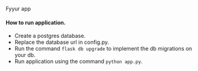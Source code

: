 Fyyur app

#### How to run application.
- Create a postgres database.
- Replace the database url in config.py. 
- Run the command `flask db upgrade` to implement the db migrations on your db.
- Run application using the command `python app.py`.